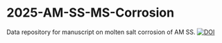 # 2025-AM-SS-MS-Corrosion
Data repository for manuscript on molten salt corrosion of AM SS. 
<a href="https://doi.org/10.5281/zenodo.15498940"><img src="https://zenodo.org/badge/988038178.svg" alt="DOI"></a>

